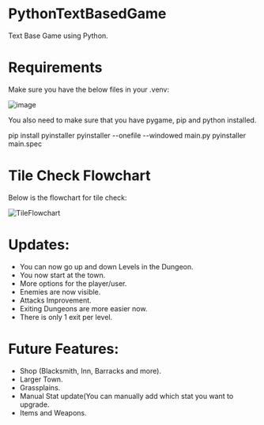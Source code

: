 # PythonTextBasedGame
Text Base Game using Python.

# Requirements
Make sure you have the below files in your .venv:

![image](https://github.com/Arkada707/PythonTextBasedGame/assets/73377469/b5880e59-e7ab-45a2-ba10-feef4c1b1dee)

You also need to make sure that you have pygame, pip and python installed.

pip install pyinstaller
pyinstaller --onefile --windowed main.py
pyinstaller main.spec



# Tile Check Flowchart
Below is the flowchart for tile check:

![TileFlowchart](https://github.com/Arkada707/PythonTextBasedGame/assets/73377469/4112b2b3-43d4-4736-83bb-5e7d0ce60c9a)



# Updates:

- You can now go up and down Levels in the Dungeon.
- You now start at the town.
- More options for the player/user.
- Enemies are now visible.
- Attacks Improvement.
- Exiting Dungeons are more easier now.
- There is only 1 exit per level.

# Future Features:

- Shop (Blacksmith, Inn, Barracks and more).
- Larger Town.
- Grassplains.
- Manual Stat update(You can manually add which stat you want to upgrade.
- Items and Weapons.
